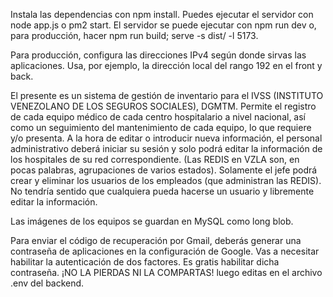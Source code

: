 
Instala las dependencias con npm install.
Puedes ejecutar el servidor con node app.js o pm2 start.
El servidor se puede ejecutar con npm run dev o, para producción, hacer npm run build; serve -s dist/ -l 5173.

Para producción, configura las direcciones IPv4 según donde sirvas las aplicaciones. Usa, por ejemplo, la dirección local del rango 192 en el front y back.

El presente es un sistema de gestión de inventario para el IVSS (INSTITUTO VENEZOLANO DE LOS SEGUROS SOCIALES), DGMTM.
Permite el registro de cada equipo médico de cada centro hospitalario a nivel nacional, así como un seguimiento del mantenimiento de cada equipo, lo que requiere y/o presenta. A la hora de editar o introducir nueva información, el personal administrativo deberá iniciar su sesión y solo podrá editar la información de los hospitales de su red correspondiente. (Las REDIS en VZLA son, en pocas palabras, agrupaciones de varios estados).
Solamente el jefe podrá crear y eliminar los usuarios de los empleados (que administran las REDIS). No tendría sentido que cualquiera pueda hacerse un usuario y libremente editar la información.

Las imágenes de los equipos se guardan en MySQL como long blob.

Para enviar el código de recuperación por Gmail, deberás generar una contraseña de aplicaciones en la configuración de Google. Vas a necesitar habilitar la autenticación de dos factores. Es gratis habilitar dicha contraseña. ¡NO LA PIERDAS NI LA COMPARTAS! luego editas en el archivo .env del backend.
